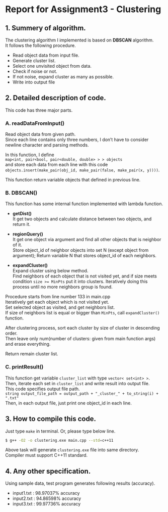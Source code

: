 # Report for Assignment3 - Clustering

## 1. Summery of algorithm.

The clustering algorithm I implemented is based on **DBSCAN** algorithm.  
It follows the following procedure.
- Read object data from input file.
- Generate cluster list.
- Select one unvisited object from data.
- Check if noise or not.
- If not noise, expand cluster as many as possible.
- Write into output file


## 2. Detailed description of code.

This code has three major parts.

### A. readDataFromInput()

Read object data from given path.  
Since each line contains only three numbers, I don’t have to consider newline character and parsing methods.  

In this function, I define  
```map<int, pair<bool, pair<double, double> > > objects```  
and store each data from each line with this code  
```objects.insert(make_pair(obj_id, make_pair(false, make_pair(x, y))))```.  

This function return variable objects that defined in previous line.

### B. DBSCAN()

This function has some internal function implemented with lambda function.

- **getDist()**  
It get two objects and calculate distance between two objects, and return it.

- **regionQuery()**  
It get one object via argument and find all other objects that is neighbor of it.  
Store object_id of neighbor objects into set<int> N (except object from argument); Return variable N that stores object_id of each neighbors.

- **expandCluster()**  
Expand cluster using below method.  
Find neighbors of each object that is not visited yet, and if size meets condition ```size >= MinPts``` put it into clusters. Iteratively doing this process until no more neighbors group is found.

Procedure starts from line number 133 in main.cpp  
Iteratively get each object which is not visited yet.  
Set selected object as visited, and get neighbors list.  
If size of neighbors list is equal or bigger than ```MinPts```, call ```expandCluster()``` function.  

After clustering process, sort each cluster by size of cluster in descending order.  
Then leave only num(number of clusters: given from main function args) and erase everything.  

Return remain cluster list.

### C. printResult()

This function get variable ```cluster_list``` with type ```vector< set<int> >```.  
Then, iterate each set in ```cluster_list``` and write result into output file.  
This code specifies output file path.  
```string output_file_path = output_path + "_cluster_" + to_string(i) + ".txt"```  
Then, in each output file, just print one object_id in each line.


## 3. How to compile this code.

Just type ```make``` in terminal. Or, please type below line.
```sh
$ g++ -O2 -o clustering.exe main.cpp --std=c++11
```
Above task will generate ```clustering.exe``` file into same directory.  
Compiler must support C++11 standard.


## 4. Any other specification.

Using sample data, test program generates following results (accuracy).
- input1.txt : 98.97037% accuracy
- input2.txt : 94.86598% accuracy
- input3.txt : 99.97736% accuracy
